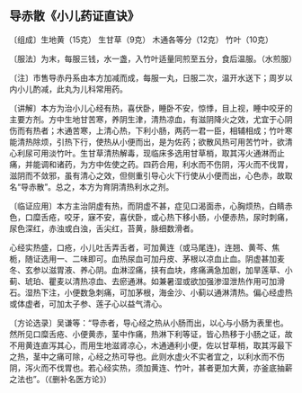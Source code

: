 ## 导赤散《小儿药证直诀》

〔组成〕生地黄（15克） 生甘草（9克） 木通各等分（12克） 竹叶（10克）

〔服法〕为末，每服三钱，水一盏，入竹叶适量同煎至五分，食后温服。（水煎服）

〔注〕市售导赤丹系由本方加减而成，每服一丸，日服二次，温开水送下；周岁以内小儿酌减，此丸为儿科常用药。

〔讲解〕本方为治小儿心经有热，喜伏卧，睡卧不安，惊悸，目上视，睡中咬牙的主要方剂。方中生地甘苦寒，养阴生津，清热凉血，有滋阴降火之效，尤宜于心阴伤而有热者；木通苦寒，上清心热，下利小肠，两药一君一臣，相辅相成；竹叶寒能清热除烦，引热下行，使热从小便而出，是为佐药；欲散风热可用苦竹叶，欲清心利尿可用淡竹叶。生甘草清热解毒，现临床多选用甘草梢，取其泻火通淋而止痛，并能调和诸药，为方中佐使之药。四药合用，利水而不伤阴，泻火而不伐胃，滋阴而不敛邪，虽有清心之效，但侧重引导心火下行使从小便而出，心色赤，故取名“导赤散”。总之，本方为育阴清热利水之剂。

〔临证应用〕本方主治阴虚有热，而阴虚不甚，症见口渴面赤，心胸烦热，白睛赤色，口糜舌疮，咬牙，寐不安，喜伏卧，或心热下移小肠，小便赤热，尿时刺痛，尿色深红，赤浊或白浊，舌尖红，苔黄，脉细数滑者。

心经实热盛，口疮，小儿吐舌弄舌者，可加黄连（或马尾连)，连翘、黄芩、焦栀，随证选用一、二味即可。血热尿血可加丹皮、茅根以凉血止血。阴虚甚加麦冬、玄参以滋胃液、养心阴。血淋涩痛，挟有血块，疼痛满急加剧，加旱莲草、小蓟、琥珀、瞿麦以清热凉血、去瘀通淋。如兼暑湿或欲加强渗湿泄热作用可加滑石。湿热下注，小便数急刺痛，可加茅根，海金沙、小蓟以通淋清热。偏心经虚热或体虚者，可加太子参、莲子心以益气清心。

〔方论选录〕吴谦等：“导赤者，导心经之热从小肠而出，以心与小肠为表里也。然所见口糜舌疮、小便黄赤，茎中作痛，热淋下利等证，皆心热移于小肠之证，故不用黄连直泻其心，而用生地滋肾凉心，木通通利小便，佐以甘草梢，取其泻最下之热，茎中之痛可除，心经之热可导也。此则水虚火不实者宜之，以利水而不伤阴，泻火而不伐胃也。若心经实热，须加黄连、竹叶，甚者更加大黄，亦釜底抽薪之法也”。（《删补名医方论》）

